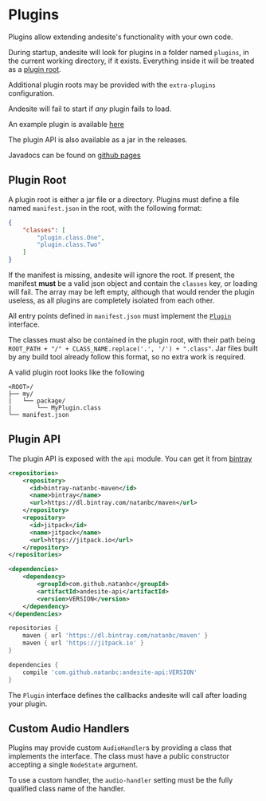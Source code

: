 # Plugins

Plugins allow extending andesite's functionality with your own code. 

During startup, andesite will look for plugins in a folder named `plugins`,
in the current working directory, if it exists. Everything inside it will
be treated as a [plugin root](#plugin-root).

Additional plugin roots may be provided with the `extra-plugins` configuration.

Andesite will fail to start if *any* plugin fails to load.

An example plugin is available [here](https://github.com/natanbc/andesite/blob/master/example-plugin/src/main/java/example/ExamplePlugin.java)

The plugin API is also available as a jar in the releases.

Javadocs can be found on [github pages](https://natanbc.github.io/andesite/)

## Plugin Root

A plugin root is either a jar file or a directory. Plugins must define a file named
`manifest.json` in the root, with the following format:

```json
{
    "classes": [
        "plugin.class.One",
        "plugin.class.Two"
    ]
}
```

If the manifest is missing, andesite will ignore the root. If present, the manifest **must** be
a valid json object and contain the `classes` key, or loading will fail. The array may be left empty,
although that would render the plugin useless, as all plugins are completely isolated from each other.

All entry points defined in `manifest.json` must implement the [`Plugin`](https://github.com/natanbc/andesite/blob/master/api/src/main/java/andesite/node/Plugin.java)
interface.

The classes must also be contained in the plugin root, with their path being
`ROOT_PATH + "/" + CLASS_NAME.replace('.', '/') + ".class"`. Jar files built by any
build tool already follow this format, so no extra work is required.

A valid plugin root looks like the following

```
<ROOT>/
├── my/
|   └── package/
|       └── MyPlugin.class
└── manifest.json
```

## Plugin API

The plugin API is exposed with the `api` module. You can get it from [bintray](https://bintray.com/natanbc/maven/andesite-api)

```xml
<repositories>
    <repository>
      <id>bintray-natanbc-maven</id>
      <name>bintray</name>
      <url>https://dl.bintray.com/natanbc/maven</url>
    </repository>
    <repository>
      <id>jitpack</id>
      <name>jitpack</name>
      <url>https://jitpack.io</url>
    </repository>
</repositories>

<dependencies>
    <dependency>
        <groupId>com.github.natanbc</groupId>
        <artifactId>andesite-api</artifactId>
        <version>VERSION</version>
    </dependency>
</dependencies>
```

```gradle
repositories {
	maven { url 'https://dl.bintray.com/natanbc/maven' }
	maven { url 'https://jitpack.io' }
}

dependencies {
    compile 'com.github.natanbc:andesite-api:VERSION'
}
```

The `Plugin` interface defines the callbacks andesite will call after loading your plugin.

## Custom Audio Handlers

Plugins may provide custom `AudioHandler`s by providing a class that implements the interface.
The class must have a public constructor accepting a single `NodeState` argument.

To use a custom handler, the `audio-handler` setting must be the fully qualified class name
of the handler.
